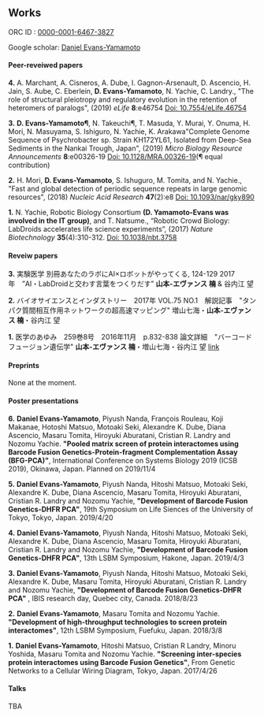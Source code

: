 ## Works


ORC ID : [0000-0001-6467-3827](https://orcid.org/0000-0001-6467-3827) 

Google scholar: [Daniel Evans-Yamamoto](https://scholar.google.com/citations?user=w6Muoh8AAAAJ&hl=en)



#### Peer-reveiwed papers

**4.** A. Marchant, A. Cisneros, A. Dube, I. Gagnon-Arsenault, D. Ascencio, H. Jain, S. Aube, C. Eberlein, **D. Evans-Yamamoto**, N. Yachie, C. Landry., "The role of structural pleiotropy and regulatory evolution in the retention of heteromers of paralogs", (2019) _eLife_ **8**:e46754 [Doi: 10.7554/eLife.46754](https://elifesciences.org/articles/46754) 

**3.**  **D. Evans-Yamamoto¶**, N. Takeuchi¶, T. Masuda, Y. Murai, Y. Onuma, H. Mori, N. Masuyama, S. Ishiguro, N. Yachie, K. Arakawa"Complete Genome Sequence of Psychrobacter sp. Strain KH172YL61, Isolated from Deep-Sea Sediments in the Nankai Trough, Japan", (2019) _Micro Biology Resource Announcements_ **8**:e00326-19 [Doi: 10.1128/MRA.00326-19](https://mra.asm.org/content/8/16/e00326-19)(¶ equal contribution)

**2.** H. Mori, **D. Evans-Yamamoto**, S. Ishuguro, M. Tomita, and N. Yachie., "Fast and global detection of periodic sequence repeats in large genomic resources", (2018) _Nucleic Acid Research_ **47**(2):e8 [Doi: 10.1093/nar/gky890](https://academic.oup.com/nar/advance-article/doi/10.1093/nar/gky890/5124599) 

**1.** N. Yachie, Robotic Biology Consortium **(D. Yamamoto-Evans was involved in the IT group)**, and T. Natsume., “Robotic Crowd Biology: LabDroids accelerates life science
experiments”, (2017) _Nature Biotechnology_ **35**(4):310-312. [Doi: 10.1038/nbt.3758](https://www.nature.com/articles/nbt.3758)


#### Reveiw papers
**3.** 実験医学 別冊あなたのラボにAI×ロボットがやってくる, 124-129 2017年　”AI・LabDroidと交わす言葉をつくりだす” **山本-エヴァンス 楠** & 谷内江 望

**2.** バイオサイエンスとインダストリー　2017年 VOL.75 NO.1　解説記事　"タンパク質間相互作用ネットワークの超高速マッピング" 増山七海・**山本-エヴァンス 楠**・谷内江 望

**1.** 医学のあゆみ　259巻8号　2016年11月　p.832-838 論文詳細　"バーコードフュージョン遺伝学" **山本-エヴァンス 楠**・増山七海・谷内江 望 [link](https://www.ishiyaku.co.jp/magazines/ayumi/AyumiArticleDetail.aspx?BC=925908&AC=16762)

#### Preprints
None at the moment.


#### Poster presentations

**6.** **Daniel Evans-Yamamoto**, Piyush Nanda, François Rouleau, Koji Makanae, Hotoshi Matsuo, Motoaki Seki, Alexandre K. Dube, Diana Ascencio, Masaru Tomita, Hiroyuki Aburatani, Cristian R. Landry and Nozomu Yachie. **"Pooled matrix screen of protein interactomes using Barcode Fusion Genetics-Protein-fragment Complementation Assay (BFG-PCA)"**, International Conference on Systems Biology 2019 (ICSB 2019), Okinawa, Japan. Planned on 2019/11/4

**5.** **Daniel Evans-Yamamoto**, Piyush Nanda, Hitoshi Matsuo, Motoaki Seki, Alexandre K. Dube, Diana Ascencio, Masaru Tomita, Hiroyuki Aburatani, Cristian R. Landry and Nozomu Yachie, **"Development of Barcode Fusion Genetics-DHFR PCA"**, 19th Symposium on Life Siences of the University of Tokyo, Tokyo, Japan. 2019/4/20

**4.** **Daniel Evans-Yamamoto**, Piyush Nanda, Hitoshi Matsuo, Motoaki Seki, Alexandre K. Dube, Diana Ascencio, Masaru Tomita, Hiroyuki Aburatani, Cristian R. Landry and Nozomu Yachie, **"Development of Barcode Fusion Genetics-DHFR PCA"**, 13th LSBM Symposium, Hakone, Japan. 2019/4/3

**3.** **Daniel Evans-Yamamoto**, Piyush Nanda, Hitoshi Matsuo, Motoaki Seki, Alexandre K. Dube, Masaru Tomita, Hiroyuki Aburatani, Cristian R. Landry and Nozomu Yachie, **"Development of Barcode Fusion Genetics-DHFR PCA"** , IBIS research day, Quebec city, Canada. 2018/8/23 

**2.** **Daniel Evans-Yamamoto**, Masaru Tomita and Nozomu Yachie. **"Development of high-throughput technologies to screen protein interactomes"**, 12th LSBM Symposium, Fuefuku, Japan. 2018/3/8 

**1.** **Daniel Evans-Yamamoto**, Hitoshi Matsuo, Cristian R Landry, Minoru Yoshida, Masaru Tomita and Nozomu Yachie. **"Screening inter-species protein interactomes using Barcode Fusion Genetics"**, From Genetic Networks to a Cellular Wiring Diagram, Tokyo, Japan. 2017/4/26


#### Talks
TBA
